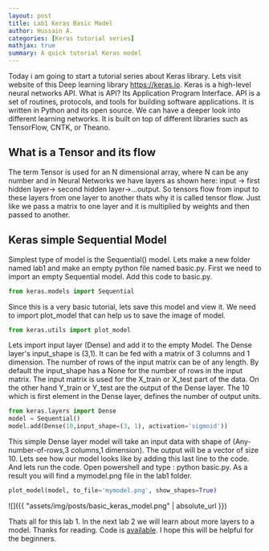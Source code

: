 ```yaml
---
layout: post
title: Lab1 Keras Basic Model
author: Hussain A.
categories: [Keras tutorial series]
mathjax: true
summary: A quick tutorial Keras model
---
```





Today i am going to start a tutorial series about Keras library. Lets visit website of this Deep learning library https://keras.io. Keras is a high-level neural networks API. What is API? Its Application Program Interface. API is a set of routines, protocols, and tools for building software applications. It is written in Python and its open source. We can have a deeper look into different learning networks. It is built on top of different libraries such as TensorFlow, CNTK, or Theano.

## What is a Tensor and its flow

The term Tensor is used for an N dimensional array, where N can be any number and in Neural Networks we have layers as shown here:
input -> first hidden layer-> second hidden layer->...output.
So tensors flow from input to these layers from one layer to another thats why it is called tensor flow. Just like we pass a matrix to one layer and it is multiplied by weights and then passed to another.
 

## Keras simple Sequential Model

Simplest type of model is the Sequential() model. Lets make a new folder named lab1 and make an empty python file named basic.py. First we need to import an empty Sequential model. Add this code to basic.py.
```python
from keras.models import Sequential
```
Since this is a very basic tutorial, lets save this model and view it. We need to import plot_model that can help us to save the image of model. 
```python
from keras.utils import plot_model
```
Lets import input layer (Dense) and add it to the empty Model. The Dense layer's input_shape is (3,1). It can be fed with a matrix of 3 columns and 1 dimension. The number of rows of the input matrix can be of any length. By default the input_shape has a None for the number of rows in the input matrix. The input matrix is used for the X_train or X_test part of the data. On the other hand Y_train or Y_test are the output of the Dense layer. The 10 which is first element in the Dense layer, defines the number of output units.

```python
from keras.layers import Dense
model = Sequential()
model.add(Dense(10,input_shape=(3, 1), activation='sigmoid'))
```
This simple Dense layer model will take an input data with shape of (Any-number-of-rows,3 columns,1 dimension). The output will be a vector of size 10. Lets see how our model looks like by adding this last line to the code. And lets run the code.
Open powershell and type : python basic.py. As a result you will find a mymodel.png file in the lab1 folder.
```python
plot_model(model, to_file='mymodel.png', show_shapes=True)
```
![]({{ "assets/img/posts/basic_keras_model.png" | absolute_url }})

Thats all for this lab 1. In the next lab 2 we will learn about more layers to a model. Thanks for reading. Code is [available](https://github.com/py2ai/Keras-Labs). I hope this will be helpful for the beginners. 



